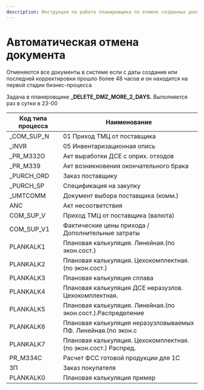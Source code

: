 ```yaml
---
description: Инструкция по работе планировщика по отмене созданных документов
---
```


# Автоматическая отмена документа

Отменяются все документы в системе если с даты создания или последней корректировки прошло более 48 часов и он находится на первой стадии бизнес-процесса

Задача в планировщике **\_DELETE\_DMZ\_MORE\_2\_DAYS.** Выполняется раз в сутки в 23-00

| Код типа процесса | Наименование                                                   |
| ----------------- | -------------------------------------------------------------- |
| \_COM\_SUP\_N     | 01 Приход ТМЦ от поставщика                                    |
| \_INVR            | 05 Инвентаризационная опись                                    |
| \_PR\_M332O       | Акт выработки ДСЕ с оприх. отходов                             |
| \_PR\_M339        | Акт возникновения окончательного брака                         |
| \_PURCH\_ORD      | Заказ поставщику                                               |
| \_PURCH\_SP       | Спецификация на закупку                                        |
| \_UMTCOMM         | Документ выбора поставщика (комм.)                             |
| ANC               | Акт несоответствия                                             |
| COM\_SUP\_V       | Приход ТМЦ от поставщика (валюта)                              |
| COM\_SUP\_V1      | Фактические цены прихода / Дополнительные затраты              |
| PLANKALK1         | Плановая калькуляция. Линейная.(по экон.сост.)                 |
| PLANKALK2         | Плановая калькуляция. Цехокомплектная.(по экон.сост.)          |
| PLANKALK3         | Плановая калькуляция сплава                                    |
| PLANKALK4         | Плановая калькуляция ДСЕ неразузлов. Цехокомплектная.          |
| PLANKALK5         | Плановая калькуляция. Линейная.(по экон.сост.).Распределение   |
| PLANKALK6         | Плановая калькуляция неразузловываемых ПФ. Линейная.(по экон.с |
| PLANKALK7         | Плановая калькуляция. Цехокомплектная.(по экон.сост.) Распред. |
| PR\_M334C         | Расчет ФСС готовой продукции для 1С                            |
| ЗП                | Заказ покупателя                                               |
| PLANKALK0         | Плановая калькуляция пример                                    |

